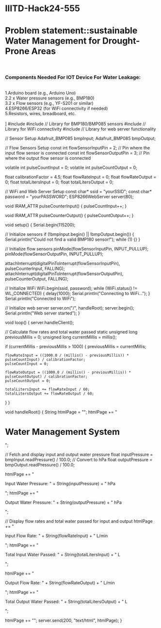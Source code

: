 # IIITD-Hack24-555<br>
<h1>Problem statement::sustainable Water Management for Drought-Prone Areas</h1><br>
<h3>Components Needed For IOT Device For Water Leakage:</h3><br>
1.Arduino board (e.g., Arduino Uno)<br>
2.2 x Water pressure sensors (e.g., BMP180)<br>
3.2 x Flow sensors (e.g., YF-S201 or similar)<br>
4.ESP8266/ESP32 (for WiFi connectivity if needed)<br>
5.Resistors, wires, breadboard, etc.<br>
<br>]
#include <Wire.h>
#include <Adafruit_BMP085.h>  // Library for BMP180/BMP085 sensors
#include <ESP8266WiFi.h>      // Library for WiFi connectivity
#include <ESP8266WebServer.h> // Library for web server functionality

// Sensor Setup
Adafruit_BMP085 bmpInput;
Adafruit_BMP085 bmpOutput;

// Flow Sensors Setup
const int flowSensorInputPin = 2; // Pin where the input flow sensor is connected
const int flowSensorOutputPin = 3; // Pin where the output flow sensor is connected

volatile int pulseCountInput = 0;
volatile int pulseCountOutput = 0;

float calibrationFactor = 4.5;
float flowRateInput = 0;
float flowRateOutput = 0;
float totalLitersInput = 0;
float totalLitersOutput = 0;

// WiFi and Web Server Setup
const char* ssid = "yourSSID";
const char* password = "yourPASSWORD";
ESP8266WebServer server(80);

void IRAM_ATTR pulseCounterInput() {
  pulseCountInput++;
}

void IRAM_ATTR pulseCounterOutput() {
  pulseCountOutput++;
}

void setup() {
  Serial.begin(115200);

  // Initialize sensors
  if (!bmpInput.begin() || !bmpOutput.begin()) {
    Serial.println("Could not find a valid BMP180 sensor!");
    while (1) {}
  }

  // Initialize flow sensors
  pinMode(flowSensorInputPin, INPUT_PULLUP);
  pinMode(flowSensorOutputPin, INPUT_PULLUP);

  attachInterrupt(digitalPinToInterrupt(flowSensorInputPin), pulseCounterInput, FALLING);
  attachInterrupt(digitalPinToInterrupt(flowSensorOutputPin), pulseCounterOutput, FALLING);

  // Initialize WiFi
  WiFi.begin(ssid, password);
  while (WiFi.status() != WL_CONNECTED) {
    delay(1000);
    Serial.println("Connecting to WiFi...");
  }
  Serial.println("Connected to WiFi");

  // Initialize web server
  server.on("/", handleRoot);
  server.begin();
  Serial.println("Web server started");
}

void loop() {
  server.handleClient();

  // Calculate flow rates and total water passed
  static unsigned long previousMillis = 0;
  unsigned long currentMillis = millis();
  
  if (currentMillis - previousMillis > 1000) {
    previousMillis = currentMillis;
    
    flowRateInput = ((1000.0 / (millis() - previousMillis)) * pulseCountInput) / calibrationFactor;
    pulseCountInput = 0;
    
    flowRateOutput = ((1000.0 / (millis() - previousMillis)) * pulseCountOutput) / calibrationFactor;
    pulseCountOutput = 0;

    totalLitersInput += flowRateInput / 60;
    totalLitersOutput += flowRateOutput / 60;
  }
}

void handleRoot() {
  String htmlPage = "<html><body>";
  htmlPage += "<h1>Water Management System</h1>";
  
  // Fetch and display input and output water pressure
  float inputPressure = bmpInput.readPressure() / 100.0; // Convert to hPa
  float outputPressure = bmpOutput.readPressure() / 100.0;
  
  htmlPage += "<p>Input Water Pressure: " + String(inputPressure) + " hPa</p>";
  htmlPage += "<p>Output Water Pressure: " + String(outputPressure) + " hPa</p>";
  
  // Display flow rates and total water passed for input and output
  htmlPage += "<p>Input Flow Rate: " + String(flowRateInput) + " L/min</p>";
  htmlPage += "<p>Total Input Water Passed: " + String(totalLitersInput) + " L</p>";

  htmlPage += "<p>Output Flow Rate: " + String(flowRateOutput) + " L/min</p>";
  htmlPage += "<p>Total Output Water Passed: " + String(totalLitersOutput) + " L</p>";
  
  htmlPage += "</body></html>";
  server.send(200, "text/html", htmlPage);
}
